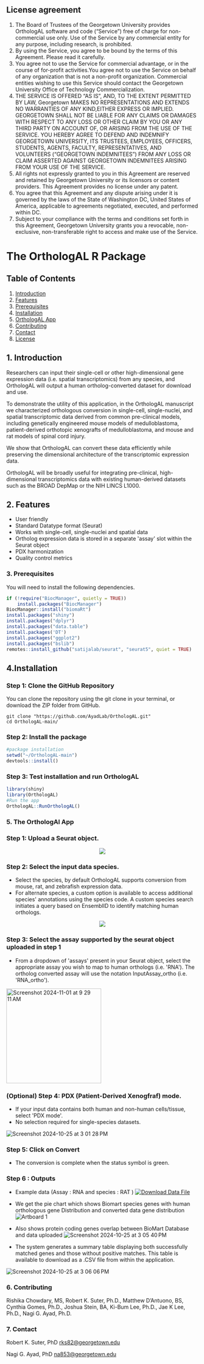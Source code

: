 ## License agreement

1. The Board of Trustees of the Georgetown University provides OrthologAL software and code (“Service”) free of charge for non-commercial use only. Use of the Service by any commercial entity for any purpose, including research, is prohibited.
2. By using the Service, you agree to be bound by the terms of this Agreement. Please read it carefully.
3. You agree not to use the Service for commercial advantage, or in the course of for-profit activities.You agree not to use the Service on behalf of any organization that is not a non-profit organization. Commercial entities wishing to use this Service should
contact the Georgetown University Office of Technology Commercialization.
4. THE SERVICE IS OFFERED “AS IS”, AND, TO THE EXTENT PERMITTED BY LAW, Georgetown MAKES NO REPRESENTATIONS AND EXTENDS NO WARRANTIES OF ANY KIND,EITHER EXPRESS OR IMPLIED. GEORGETOWN SHALL NOT BE LIABLE FOR ANY CLAIMS OR DAMAGES WITH RESPECT TO ANY LOSS OR OTHER CLAIM BY YOU OR ANY THIRD PARTY ON ACCOUNT OF, OR ARISING FROM THE USE OF THE SERVICE.
YOU HEREBY AGREE TO DEFEND AND INDEMNIFY GEORGETOWN UNIVERSITY, ITS TRUSTEES, EMPLOYEES, OFFICERS, STUDENTS, AGENTS, FACULTY, REPRESENTATIVES, AND VOLUNTEERS (“GEORGETOWN INDEMNITEES”) FROM ANY LOSS OR CLAIM ASSERTED AGAINST GEORGETOWN INDEMNITEES ARISING FROM YOUR USE OF THE SERVICE.
5. All rights not expressly granted to you in this Agreement are reserved and retained by Georgetown University or its licensors or content providers. This Agreement provides no license under any patent.
6. You agree that this Agreement and any dispute arising under it is governed by the laws of the State of Washington DC, United States of America, applicable to agreements negotiated, executed, and performed within DC.
7. Subject to your compliance with the terms and conditions set forth in this Agreement, Georgetown University grants you a revocable, non-exclusive, non-transferable right to access and make use of the Service.

# 

# The OrthologAL R Package

## Table of Contents

1. [Introduction](#introduction)
2. [Features](#features)
3. [Prerequisites](#prerequisites)
4. [Installation](#installation)
5. [OrthologAL App](#OrthologAL_App)
6. [Contributing](#contributing)
7. [Contact](#contact)
8. [License](#license)

## 1. Introduction
Researchers can input their single-cell or other high-dimensional gene expression data (i.e. spatial transcriptomics) from any species, and OrthologAL will output a human ortholog-converted dataset for download and use.

To demonstrate the utility of this application, in the OrthologAL manuscript we characterized orthologous conversion in single-cell, single-nuclei, and spatial transcriptomic data derived from common pre-clinical models, including genetically engineered mouse models of medulloblastoma, patient-derived orthotopic xenografts of medulloblastoma, and mouse and rat models of spinal cord injury.

We show that OrthologAL can convert these data efficiently while preserving the dimensional architecture of the transcriptomic expression data. 

OrthologAL will be broadly useful for integrating pre-clinical, high-dimensional transcriptomics data with existing human-derived datasets such as the BROAD DepMap or the NIH LINCS L1000.

## 2. Features

- User friendly
- Standard Datatype format (Seurat)
- Works with single-cell, single-nuclei and spatial data
- Ortholog expression data is stored in a separate 'assay' slot within the Seurat object
- PDX harmonization
- Quality control metrics

### 3. Prerequisites
You will need to install the following dependencies. 
```r
if (!require("BiocManager", quietly = TRUE))
    install.packages("BiocManager")
BiocManager::install("biomaRt")
install.packages("shiny")
install.packages("dplyr")
install.packages("data.table")
install.packages('DT')
install.packages("ggplot2")
install.packages("bslib")
remotes::install_github("satijalab/seurat", "seurat5", quiet = TRUE)
```
## 4.Installation

### Step 1: Clone the GitHub Repository
You can clone the repository using the git clone in your terminal, or download the ZIP folder from GitHub.
```git
git clone "https://github.com/AyadLab/OrthologAL.git" 
cd OrthologAL-main/ 
```

### Step 2: Install the package 
```r
#package installation
setwd("~/OrthologAL-main")
devtools::install()
```

### Step 3: Test installation and run OrthologAL
```r
library(shiny)
library(OrthologAL)
#Run the app
OrthologAL::RunOrthologAL()
```

### 5. The OrthologAl App 
  
### Step 1: Upload a Seurat object.
<p align="center">
    <img src="https://github.com/user-attachments/assets/1ad8b909-b898-4c5c-a3ce-48581fd035d3">
</p>

### Step 2: Select the input data species.
- Select the species, by default OrthologAL supports conversion from mouse, rat, and zebrafish expression data.
- For alternate species, a custom option is available to access additional species' annotations using the species code. A custom species search initiates a query based on EnsemblID to identify matching human orthologs.

<p align="center">
    <img src="https://github.com/user-attachments/assets/3a7b4f87-6a2c-47d7-8b42-ee566b65f380">
</p>



### Step 3: Select the assay supported by the seurat object uploaded in step 1

- From a dropdown of 'assays' present in your Seurat object, select the appropriate assay you wish to map to human orthologs (i.e. 'RNA'). The ortholog converted assay will use the notation InputAssay_ortho (i.e. 'RNA_ortho'). 

<img width="249" alt="Screenshot 2024-11-01 at 9 29 11 AM" src="https://github.com/user-attachments/assets/441d1914-f520-40a3-b2f2-4b51958086b2">

### (Optional) Step 4: PDX (Patient-Derived Xenogfraf) mode. 

- If your input data contains both human and non-human cells/tissue, select 'PDX mode'. 
- No selection required for single-species datasets.

![Screenshot 2024-10-25 at 3 01 28 PM](https://github.com/user-attachments/assets/8f48486f-000f-4c14-8a81-2a27e1e39675)


### Step 5: Click on Convert
- The conversion is complete when the status symbol is green. 

### Step 6 : Outputs
- Example data (Assay : RNA and species : RAT )
[![Download Data File](https://img.shields.io/badge/download-data--file-green)](https://drive.google.com/drive/folders/1icVieksEhdIUTEqkVSHZEfQxhfmKxU3m?usp=sharing)

- We get the pie chart which shows Biomart species genes with human orthologous gene Distribution and converted data gene distribution
![Artboard 1](https://github.com/user-attachments/assets/84704a2a-498c-4041-8a92-650797567329)
- Also shows protein coding genes overlap between BioMart Database and data uploaded
  ![Screenshot 2024-10-25 at 3 05 40 PM](https://github.com/user-attachments/assets/544ace45-db5c-4a60-9863-185148d20cc5)
- The system generates a summary table displaying both successfully matched genes and those without positive matches. This table is available to download as a .CSV file from within the application.

![Screenshot 2024-10-25 at 3 06 06 PM](https://github.com/user-attachments/assets/f8a77769-f008-4c84-b3a6-f43eaedc1641)


### 6. Contributing 
Rishika Chowdary, MS, Robert K. Suter, Ph.D., Matthew D’Antuono, BS, Cynthia Gomes, Ph.D., Joshua Stein, BA, 
Ki-Bum Lee, Ph.D., Jae K Lee, Ph.D., Nagi G. Ayad, Ph.D.

### 7. Contact
Robert K. Suter, PhD
[rks82@georgetown.edu](mailto:rks82@georgetown.edu) 

Nagi G. Ayad, PhD
[na853@georgetown.edu](mailto:na853@georgetown.edu) 



